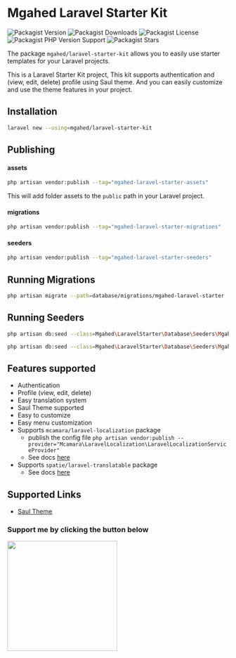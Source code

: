 # Mgahed Laravel Starter Kit
![Packagist Version](https://img.shields.io/packagist/v/mgahed/laravel-starter-kit?style=flat&color=blue)
![Packagist Downloads](https://img.shields.io/packagist/dt/mgahed/laravel-starter-kit?style=flat&color=blue)
![Packagist License](https://img.shields.io/packagist/l/mgahed/laravel-starter-kit?style=flat&color=green)
![Packagist PHP Version Support](https://img.shields.io/packagist/php-v/mgahed/laravel-starter-kit?style=flat&color=purple)
![Packagist Stars](https://img.shields.io/github/stars/mgahed/laravel-starter-kit?style=flat&color=orange)

The package `mgahed/laravel-starter-kit` allows you to easily use starter templates for your Laravel projects.

This is a Laravel Starter Kit project, This
kit supports authentication and (view, edit, delete) profile using Saul theme. And you can easily customize and use the theme features in your project.

## Installation

```bash
laravel new --using=mgahed/laravel-starter-kit
```

## Publishing

#### assets
```bash
php artisan vendor:publish --tag="mgahed-laravel-starter-assets"
```

This will add folder assets to the `public` path in your Laravel project.


#### migrations
```bash
php artisan vendor:publish --tag="mgahed-laravel-starter-migrations"
```

#### seeders
```bash
php artisan vendor:publish --tag="mgahed-laravel-starter-seeders"
```

## Running Migrations

```bash
php artisan migrate --path=database/migrations/mgahed-laravel-starter
```

## Running Seeders

```bash
php artisan db:seed --class=Mgahed\LaravelStarter\Database\Seeders\MgahedStarterSitesSeeder
```

```bash
php artisan db:seed --class=Mgahed\LaravelStarter\Database\Seeders\MgahedStarterMenusSeeder
```

## Features supported
* Authentication
* Profile (view, edit, delete)
* Easy translation system
* Saul Theme supported
* Easy to customize
* Easy menu customization
* Supports `mcamara/laravel-localization` package
    * publish the config file `php artisan vendor:publish --provider="Mcamara\LaravelLocalization\LaravelLocalizationServiceProvider"`
    * See docs [here](https://github.com/mcamara/laravel-localization)
* Supports `spatie/laravel-translatable` package
    * See docs [here](https://spatie.be/docs/laravel-translatable/v5/introduction)

## Supported Links

- [Saul Theme](https://keenthemes.com/products/saul-html-free)

### Support me by clicking the button below
<div>
    <a href="https://ko-fi.com/mgahed" target="_blank"><img src="https://cdn.prod.website-files.com/5c14e387dab576fe667689cf/670f5a01c01ea9191809398c_support_me_on_kofi_blue.png" style="width: 250px;max-width: 100%;"></a>
</div>
